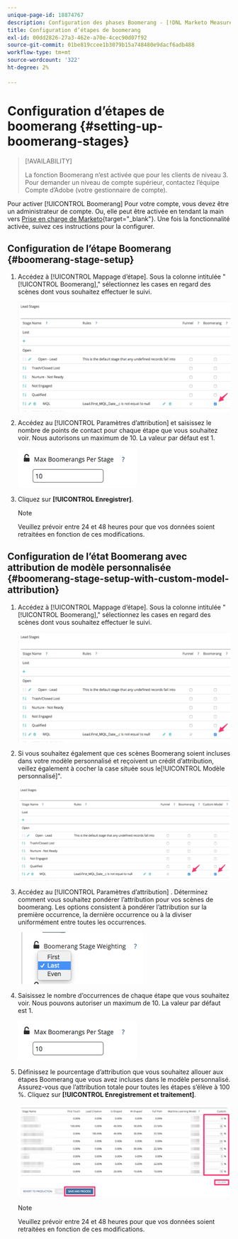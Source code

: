 ```yaml
---
unique-page-id: 18874767
description: Configuration des phases Boomerang - [!DNL Marketo Measure] - Documentation du produit
title: Configuration d’étapes de boomerang
exl-id: 00dd2826-27a3-462e-a70e-4cec90d07f92
source-git-commit: 01be819ccee1b3079b15a748480e9dacf6adb488
workflow-type: tm+mt
source-wordcount: '322'
ht-degree: 2%

---
```


# Configuration d’étapes de boomerang {#setting-up-boomerang-stages}

>[!AVAILABILITY]
>
>La fonction Boomerang n’est activée que pour les clients de niveau 3. Pour demander un niveau de compte supérieur, contactez l’équipe Compte d’Adobe (votre gestionnaire de compte).

Pour activer [!UICONTROL Boomerang] Pour votre compte, vous devez être un administrateur de compte. Ou, elle peut être activée en tendant la main vers [Prise en charge de Marketo](https://nation.marketo.com/t5/support/ct-p/Support){target="_blank"}. Une fois la fonctionnalité activée, suivez ces instructions pour la configurer.

## Configuration de l’étape Boomerang {#boomerang-stage-setup}

1. Accédez à [!UICONTROL Mappage d’étape]. Sous la colonne intitulée &quot;[!UICONTROL Boomerang],&quot; sélectionnez les cases en regard des scènes dont vous souhaitez effectuer le suivi.

   ![](assets/1-2.png)

1. Accédez au [!UICONTROL Paramètres d’attribution] et saisissez le nombre de points de contact pour chaque étape que vous souhaitez voir. Nous autorisons un maximum de 10. La valeur par défaut est 1.

   ![](assets/2-2.png)

1. Cliquez sur **[!UICONTROL Enregistrer]**.

   >[!NOTE]
   >
   >Veuillez prévoir entre 24 et 48 heures pour que vos données soient retraitées en fonction de ces modifications.

## Configuration de l’état Boomerang avec attribution de modèle personnalisée {#boomerang-stage-setup-with-custom-model-attribution}

1. Accédez à [!UICONTROL Mappage d’étape]. Sous la colonne intitulée &quot;[!UICONTROL Boomerang],&quot; sélectionnez les cases en regard des scènes dont vous souhaitez effectuer le suivi.

   ![](assets/3-1.png)

1. Si vous souhaitez également que ces scènes Boomerang soient incluses dans votre modèle personnalisé et reçoivent un crédit d’attribution, veillez également à cocher la case située sous le[!UICONTROL Modèle personnalisé]&quot;.

   ![](assets/4-1.png)

1. Accédez au [!UICONTROL Paramètres d’attribution] . Déterminez comment vous souhaitez pondérer l’attribution pour vos scènes de boomerang. Les options consistent à pondérer l’attribution sur la première occurrence, la dernière occurrence ou à la diviser uniformément entre toutes les occurrences.

   ![](assets/5-1.png)

1. Saisissez le nombre d’occurrences de chaque étape que vous souhaitez voir. Nous pouvons autoriser un maximum de 10. La valeur par défaut est 1.

   ![](assets/6-1.png)

1. Définissez le pourcentage d’attribution que vous souhaitez allouer aux étapes Boomerang que vous avez incluses dans le modèle personnalisé. Assurez-vous que l’attribution totale pour toutes les étapes s’élève à 100 %. Cliquez sur **[!UICONTROL Enregistrement et traitement]**.

   ![](assets/7-1.png)

   >[!NOTE]
   >
   >Veuillez prévoir entre 24 et 48 heures pour que vos données soient retraitées en fonction de ces modifications.
